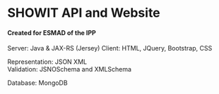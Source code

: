 <h1>SHOWIT API and Website</h1>
<h4>Created for ESMAD of the IPP</h4>


Server: Java & JAX-RS (Jersey)
Client: HTML, JQuery, Bootstrap, CSS

Representation: JSON XML <br>
Validation: JSNOSchema and XMLSchema

Database: MongoDB
